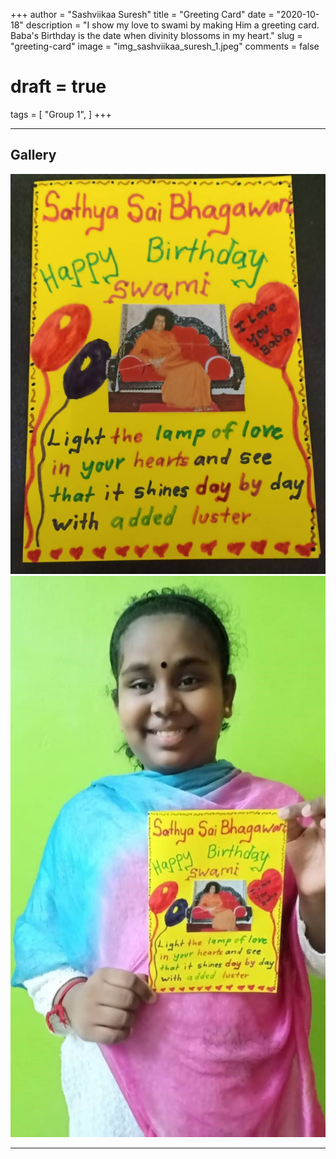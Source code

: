 +++
author = "Sashviikaa Suresh"
title = "Greeting Card"
date = "2020-10-18"
description = "I show my love to swami by making Him a greeting card. Baba's Birthday is the date when divinity blossoms in my heart."
slug = "greeting-card"
image = "img_sashviikaa_suresh_1.jpeg"
comments = false
# draft = true
tags = [
    "Group 1",
]
+++

---

## Gallery

![](img_sashviikaa_suresh_1.jpeg) ![](img_sashviikaa_suresh_2.jpeg)

---
